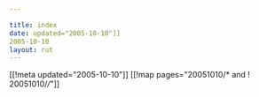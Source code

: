 ```yaml
---

title: index
date: updated="2005-10-10"]]
2005-10-10
layout: rut
---
```


[[!meta updated="2005-10-10"]]
[[!map pages="20051010/* and ! 20051010/*/*"]]
